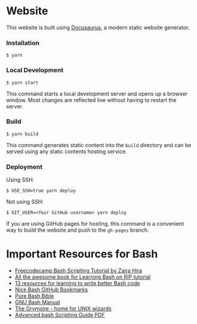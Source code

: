 # Website

This website is built using [Docusaurus](https://docusaurus.io/), a modern static website generator.

### Installation

```
$ yarn
```

### Local Development

```
$ yarn start
```

This command starts a local development server and opens up a browser window. Most changes are reflected live without having to restart the server.

### Build

```
$ yarn build
```

This command generates static content into the `build` directory and can be served using any static contents hosting service.

### Deployment

Using SSH:

```
$ USE_SSH=true yarn deploy
```

Not using SSH:

```
$ GIT_USER=<Your GitHub username> yarn deploy
```

If you are using GitHub pages for hosting, this command is a convenient way to build the website and push to the `gh-pages` branch.

# Important Resources for Bash

- [Freecodecamp Bash Scripting Tutorial by Zaira Hira](https://www.freecodecamp.org/news/bash-scripting-tutorial-linux-shell-script-and-command-line-for-beginners/)
- [All the awesome book for Learning Bash on RIP tutorial](https://riptutorial.com/bash/awesome-learning/book)
- [13 resources for learning to write better Bash code](https://www.redhat.com/sysadmin/learn-bash-scripting)
- [Nice Bash GitHub Bookmarks](https://github.com/atid1024/bookmarks/blob/master/bash.md)
- [Pure Bash Bible](https://github.com/dylanaraps/pure-bash-bible)
- [GNU Bash Manual](https://www.gnu.org/software/bash/manual/)
- [The Grymoire - home for UNIX wizards](https://www.grymoire.com/Unix/)
- [Advanced bash Scripting Guide PDF](https://tldp.org/LDP/abs/abs-guide.pdf)
